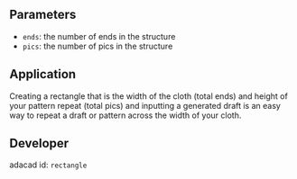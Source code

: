 ## Parameters
- `ends`: the number of ends in the structure
- `pics`: the number of pics in the structure



## Application
Creating a rectangle that is the width of the cloth (total ends) and height of your pattern repeat (total pics) and inputting a generated draft is an easy way to repeat a draft or pattern across the width of your cloth. 


## Developer
adacad id: `rectangle`

